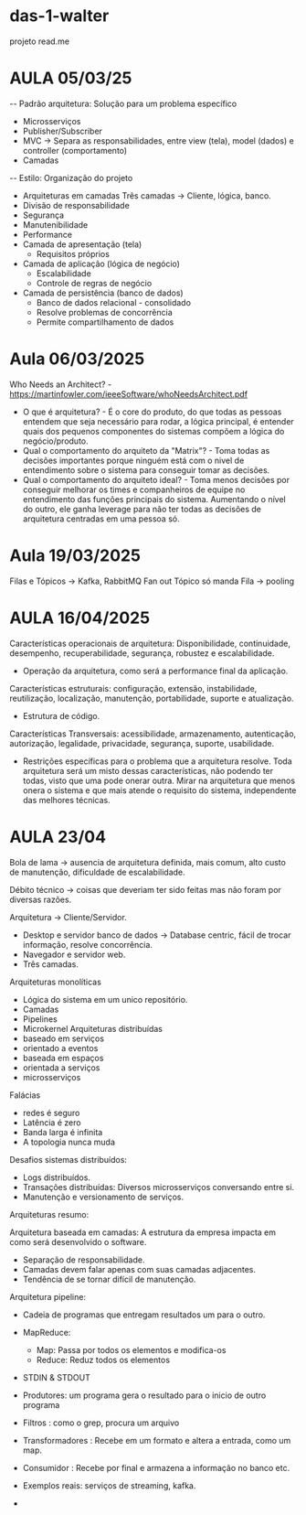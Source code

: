 # das-1-walter
projeto read.me

# AULA 05/03/25

-- Padrão arquitetura: Solução para um problema específico

- Microsserviços
- Publisher/Subscriber
- MVC -> Separa as responsabilidades, entre view (tela), model (dados) e controller (comportamento)
- Camadas

-- Estilo: Organização do projeto

- Arquiteturas em camadas Três camadas -> Cliente, lógica, banco.
- Divisão de responsabilidade
- Segurança
- Manutenibilidade
- Performance
- Camada de apresentação (tela)
  - Requisitos próprios
- Camada de aplicação (lógica de negócio)
  - Escalabilidade
  - Controle de regras de negócio
- Camada de persistência (banco de dados)
  - Banco de dados relacional - consolidado
  - Resolve problemas de concorrência
  - Permite compartilhamento de dados

# Aula 06/03/2025
Who Needs an Architect? - https://martinfowler.com/ieeeSoftware/whoNeedsArchitect.pdf
- O que é arquitetura? - É o core do produto, do que todas as pessoas entendem que seja necessário para rodar, a lógica principal, é entender quais dos pequenos componentes do sistemas compõem a lógica do negócio/produto.
- Qual o comportamento do arquiteto da "Matrix"? - Toma todas as decisões importantes porque ninguém está com o nivel de entendimento sobre o sistema para conseguir tomar as decisões.
- Qual o comportamento do arquiteto ideal? - Toma menos decisões por conseguir melhorar os times e companheiros de equipe no entendimento das funções principais do sistema. Aumentando o nível do outro, ele ganha leverage para não ter todas as decisões de arquitetura centradas em uma pessoa só.

# Aula 19/03/2025

Filas e Tópicos -> Kafka, RabbitMQ
Fan out
Tópico só manda
Fila -> pooling 

# AULA 16/04/2025

Características operacionais de arquitetura: Disponibilidade, continuidade, desempenho, recuperabilidade, segurança, robustez e escalabilidade.
- Operação da arquitetura, como será a performance final da aplicação.


Características estruturais: configuração, extensão, instabilidade, reutilização, localização, manutenção, portabilidade, suporte e atualização. 

- Estrutura de código.

Características Transversais: acessibilidade, armazenamento, autenticação, autorização, legalidade, privacidade, segurança, suporte, usabilidade.

- Restrições específicas para o problema que a arquitetura resolve.
Toda arquitetura será um misto dessas características, não podendo ter todas, visto que uma pode onerar outra. Mirar na arquitetura que menos onera o sistema e que mais atende o requisito do sistema, independente das melhores técnicas.

# AULA 23/04

Bola de lama -> ausencia de arquitetura definida, mais comum, alto custo de manutenção, dificuldade de escalabilidade.

Débito técnico -> coisas que deveriam ter sido feitas mas não foram por diversas razões.

Arquitetura -> Cliente/Servidor.
- Desktop e servidor banco de dados -> Database centric, fácil de trocar informação, resolve concorrência.
- Navegador e servidor web.
- Três camadas.

Arquiteturas monolíticas
- Lógica do sistema em um unico repositório.
- Camadas
- Pipelines
- Microkernel
Arquiteturas distribuídas
- baseado em serviços
- orientado a eventos
- baseada em espaços
- orientada a serviços
- microsserviços

Falácias
- redes é seguro
- Latência é zero
- Banda larga é infinita
- A topologia nunca muda

Desafios sistemas distribuídos:
 - Logs distribuídos.
 - Transações distribuídas: Diversos microsserviços conversando entre si.
 - Manutenção e versionamento de serviços.


Arquiteturas resumo:

Arquitetura baseada em camadas: A estrutura da empresa impacta em como será desenvolvido o software.
- Separação de responsabilidade.
- Camadas devem falar apenas com suas camadas adjacentes.
- Tendência de se tornar difícil de manutenção.

Arquitetura pipeline:
- Cadeia de programas que entregam resultados um para o outro.
- MapReduce:
  - Map: Passa por todos os elementos e modifica-os
  - Reduce: Reduz todos os elementos

- STDIN & STDOUT
- Produtores: um programa gera o resultado para o inicio de outro programa
- Filtros : como o grep, procura um arquivo
- Transformadores : Recebe em um formato e altera a entrada, como um map.
- Consumidor : Recebe por final e armazena a informação no banco etc.

-  Exemplos reais: serviços de streaming, kafka.
-  
      
